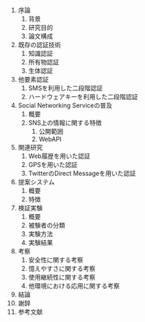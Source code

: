 1. 序論
	1. 背景
	1. 研究目的
	1. 論文構成
1. 既存の認証技術
	1. 知識認証
	2. 所有物認証
	3. 生体認証
1. 他要素認証
	1. SMSを利用した二段階認証
	1. ハードウェアキーを利用した二段階認証
1. Social Networking Serviceの普及
	1. 概要
	1. SNS上の情報に関する特徴
		1. 公開範囲
		1. WebAPI
1. 関連研究
	1. Web履歴を用いた認証
	1. GPSを用いた認証
	1. TwitterのDirect Messageを用いた認証
1. 提案システム
	1. 概要
	1. 特徴
1. 検証実験
	1. 概要
	1. 被験者の分類
	2. 実験方法
	3. 実験結果
1. 考察
	1. 安全性に関する考察
	1. 憶えやすさに関する考察
	1. 使用継続性に関する考察
	1. 他環境における応用に関する考察
1. 結論
1. 謝辞
1. 参考文献